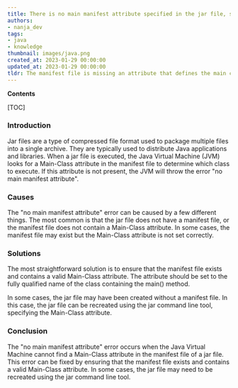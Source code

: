 ```yaml
---
title: There is no main manifest attribute specified in the jar file, so it cannot be executed
authors:
- nanja_dev
tags:
- java
- knowledge
thumbnail: images/java.png
created_at: 2023-01-29 00:00:00
updated_at: 2023-01-29 00:00:00
tldr: The manifest file is missing an attribute that defines the main class of the application.
---
```


**Contents**

[TOC]

### Introduction
Jar files are a type of compressed file format used to package multiple files into a single archive. They are typically used to distribute Java applications and libraries. When a jar file is executed, the Java Virtual Machine (JVM) looks for a Main-Class attribute in the manifest file to determine which class to execute. If this attribute is not present, the JVM will throw the error "no main manifest attribute".

### Causes
The "no main manifest attribute" error can be caused by a few different things. The most common is that the jar file does not have a manifest file, or the manifest file does not contain a Main-Class attribute. In some cases, the manifest file may exist but the Main-Class attribute is not set correctly.

### Solutions
The most straightforward solution is to ensure that the manifest file exists and contains a valid Main-Class attribute. The attribute should be set to the fully qualified name of the class containing the main() method.

In some cases, the jar file may have been created without a manifest file. In this case, the jar file can be recreated using the jar command line tool, specifying the Main-Class attribute.

### Conclusion
The "no main manifest attribute" error occurs when the Java Virtual Machine cannot find a Main-Class attribute in the manifest file of a jar file. This error can be fixed by ensuring that the manifest file exists and contains a valid Main-Class attribute. In some cases, the jar file may need to be recreated using the jar command line tool.
